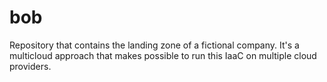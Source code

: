 # bob
Repository that contains the landing zone of a fictional company. It's a multicloud approach that makes possible to run this IaaC on multiple cloud providers.
